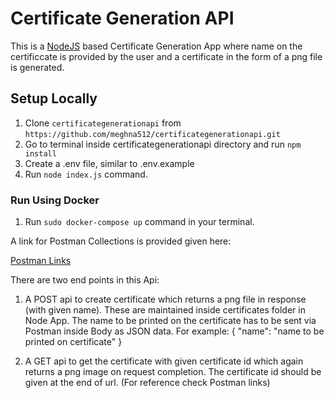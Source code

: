 # Certificate Generation API
This is a [NodeJS](https://nodejs.org/en/) based Certificate Generation App where name on the certificcate is provided by the user and a certificate in the form of a png file is generated.

## Setup Locally
1. Clone ```certificategenerationapi``` from ```https://github.com/meghna512/certificategenerationapi.git```
2.  Go to terminal inside certificategenerationapi directory and run ```npm install```
3.  Create a .env file, similar to .env.example
4.  Run ```node index.js``` command.

### Run Using Docker
1. Run ```sudo docker-compose up``` command in your terminal.

A link for Postman Collections is provided given here:

[Postman Links](https://www.getpostman.com/collections/81bcb534ea981260c8e6)

There are two end points in this Api:
1. A POST api to create certificate which returns a png file in response (with given name). These are maintained inside certificates folder in Node App. The name to be printed on the certificate has to be sent via Postman inside Body as JSON data.
For example: {
                "name": "name to be printed on certificate"
             }

2. A GET api to get the certificate with given certificate id which again returns a png image on request completion. The certificate id should be given at the end of url. (For reference check Postman links)
